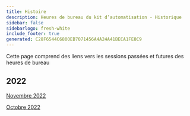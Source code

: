 ```yaml
---
title: Histoire
description: Heures de bureau du kit d’automatisation - Historique
sidebar: false
sidebarlogo: fresh-white
include_footer: true
generated: C28F6544C6800EB7071456A4A24A41BECA1FE8C9
---
```


Cette page comprend des liens vers les sessions passées et futures des heures de bureau

## 2022

[Novembre 2022](/fr/office-hours/november-2022)

[Octobre 2022](/fr/office-hours/october-2022)
